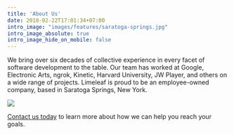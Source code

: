 ```yaml
---
title: 'About Us'
date: 2018-02-22T17:01:34+07:00
intro_image: "images/features/saratoga-springs.jpg"
intro_image_absolute: true
intro_image_hide_on_mobile: false
---
```


We bring over six decades of collective experience in every facet of software development to the table.
Our team has worked at Google, Electronic Arts, ngrok, Kinetic, Harvard University, JW Player, and others on a wide range of projects.
Limeleaf is proud to be an employee-owned company, based in Saratoga Springs, New York.

![](/images/features/saratoga-springs.jpg)

[Contact us today](mailto:info@limeleaf.io) to learn more about how we can help you reach your goals.
